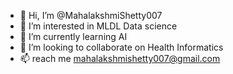- 👋 Hi, I’m @MahalakshmiShetty007
- 👀 I’m interested in  MLDL Data science 
- 🌱 I’m currently learning  AI 
- 💞️ I’m looking to collaborate on  Health Informatics 
- 📫 reach me mahalakshmishetty007@gmail.com

<!---
MahalakshmiShetty007/MahalakshmiShetty007 is a ✨ special ✨ repository because its `README.md` (this file) appears on your GitHub profile.
You can click the Preview link to take a look at your changes.
--->

